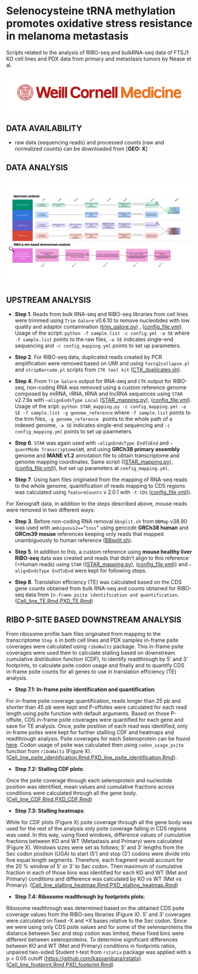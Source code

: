 
# Selenocysteine tRNA methylation promotes oxidative stress resistance in melanoma metastasis
Scripts related to the analysis of RIBO-seq and bulkRNA-seq data of FTSJ1 KO cell lines and PDX data from primary and metastasis tumors by Nease et al.


![](WCM_MB_LOGO_HZSS1L_CLR_RGB_new.png)

## DATA AVAILABILITY

* raw data (sequencing reads) and processed counts (raw and normalized counts) can be downloaded from [**GEO: X**]

## DATA ANALYSIS

![](RIBO-seq_diagram.png)


## UPSTREAM ANALYSIS

- **Step 1**. Reads from bulk RNA-seq and RIBO-seq libraries from cell lines were trimmed using `Trim Galore` v0.6.10 to remove nucleotides with low quality and adaptor contamination ([trim_galore.py](https://github.com/abcwcm/piskounova_ribo/blob/main/analysis_scripts/upstream_analysis/trim_galore.py)) , ([config_file.yml](https://github.com/abcwcm/piskounova_ribo/blob/main/analysis_scripts/upstream_analysis/config_bulk.yml)). Usage of the script: `python -f sample.list -c config.yml -a SE` where `-f sample.list` points to the raw files, `-a SE` indicates single-end sequencing and `-c config_mapping.yml` points to set up parameters.

- **Step 2**. For RIBO-seq data, duplicated reads created by PCR amplification were removed based on UMI and using `fastq2collapse.pl` and `stripBarcode.pl` scripts from `CTK tool kit` ([CTK_duplicates.sh](https://github.com/abcwcm/piskounova_ribo/blob/main/analysis_scripts/upstream_analysis/CTK_rm_dupl.sh)).

- **Step 4**. From `Trim Galore` output for RNA-seq and `CTK` output for RIBO-seq, non-coding RNA was removed using a custom reference genome composed by miRNA, rRNA, tRNA and lncRNA sequences using `STAR` v2.7.9a with `–alignEndsType Local` ([STAR_mapping.py](https://github.com/abcwcm/piskounova_ribo/blob/main/analysis_scripts/upstream_analysis/STAR_mapp.py)), ([config_file.yml](https://github.com/abcwcm/piskounova_ribo/blob/main/analysis_scripts/upstream_analysis/config_bulk.yml)). Usage of the sript: `python STAR_mapping.py -c config_mapping.yml -a SE -f sample.list -g genome_reference` where `-f sample.list` points to the trim files, `-g genome_reference ` points to the whole path of a indexed genome, `-a SE` indicates single-end sequencing and `-c config_mapping.yml` points to set up paarmeters. 

- **Step 6**. `STAR` was again used with `–alignEndsType EndToEnd` and `–quantMode TranscriptomeSAM`, and using **GRCh38 primary assembly** genome and **MANE v1.2** annotation file to obtain transcriptome and genome mapping coordinates. Same script (([STAR_mapping.py](https://github.com/abcwcm/piskounova_ribo/blob/main/analysis_scripts/upstream_analysis/STAR_mapp.py)), ([config_file.yml](https://github.com/abcwcm/piskounova_ribo/blob/main/analysis_scripts/upstream_analysis/config_bulk.yml))), but set up parameters at `config_mapping.yml`.

- **Step 7**. Using bam files originated from the mapping of RNA-seq reads to the whole genome, quantification of reads mapping to CDS regions was calculated using `featureCounts` v 2.0.1 with ` -t CDS ` ([config_file.yml](https://github.com/abcwcm/piskounova_ribo/blob/main/analysis_scripts/upstream_analysis/config_bulk.yml))). 


For Xenograft data, in addition to the steps described above, mouse reads were removed in two different ways:

- **Step 3**. Before non-coding RNA removal `bbsplit.sh` from `BBMap` v38.90 was used with `ambiguous2==”toss”` using gencode **GRCh38 human** and **GRCm39 mouse** references keeping only reads that mapped unambiguously to human reference ([BBsplit.sh](https://github.com/abcwcm/piskounova_ribo/blob/main/analysis_scripts/upstream_analysis/bbsplit.sh)). 

- **Step 5**. In addition to this, a custom reference using **mouse healthy liver RIBO-seq** data was created and reads that didn’t align to this reference (=Human reads) using `STAR` (([STAR_mapping.py](https://github.com/abcwcm/piskounova_ribo/blob/main/analysis_scripts/upstream_analysis/STAR_mapp.py)), ([config_file.yml](https://github.com/abcwcm/piskounova_ribo/blob/main/analysis_scripts/upstream_analysis/config_bulk.yml))) and `–alignEndsType EndToEnd` were kept for following steps. 


- **Step 8**. Translation efficiency (TE) was calculated based on the CDS gene counts obtained from bulk RNA-seq and counts obtained for RIBO-seq data from `In-frame psite identification and quantification`.([Cell_line_TE.Rmd](https://github.com/abcwcm/piskounova_ribo/blob/main/analysis_scripts/downstream_analysis/Cell_lines/Script5_cell_lines_Translation_Efficiency.Rmd),[PXD_TE.Rmd](https://github.com/abcwcm/piskounova_ribo/blob/main/analysis_scripts/downstream_analysis/Xenograft/Script5_PDX_Translation_Efficiency.Rmd))



## RIBO P-SITE BASED DOWNSTREAM ANALYSIS

From ribosome profile bam files originated from mapping to the transcriptome `Step 6` in both cell lines and PDX samples in-frame psite coverages were calculated using `riboWaltz` package. This in-frame psite coverages were used then to calculate stalling based on downstream cumulative distribution function (CDF), to identify readthrough by 5’ and 3’ footprints,  to calculate psite codon usage and finally and to quantify CDS in-frame psite counts for all genes to use in translation efficiency (TE) analysis. 


- **Step 7.1: In-frame psite identification and quantification**:

For in-frame psite coverage quantification, reads longer than 25 pb and shorter than 45 pb were kept and P-offsites were calculated for each read length using psite function with default arguments. Based on those P-offsite, CDS in-frame psite coverages were quantified for each gene and save for TE analysis. Once, psite position of each read was identified, only in-frame psites were kept for further stalliing CDF and heatmaps and readthrough analysis.  Psite coverages for each Selenoprotein can be found [here](https://github.com/abcwcm/piskounova_ribo/tree/main/selenoproteins_psite_counts). Codon usage of psite was calculated then using `codon_usage_psite` function from `riboWaltz` (Figure X). ([Cell_line_psite_identification.Rmd](https://github.com/abcwcm/piskounova_ribo/blob/main/analysis_scripts/downstream_analysis/Cell_lines/Script1_cell_lines_inframe_psite_idenitification.Rmd),[PXD_line_psite_identification.Rmd](https://github.com/abcwcm/piskounova_ribo/blob/main/analysis_scripts/downstream_analysis/Xenograft/Script1_PDX_inframe_psite_identification.Rmd)).



- **Step 7.2: Stalling CDF plots**:

Once the psite coverage through each selenoprotein and nucleotide position was identified, mean values and cumulative fractions across conditions were calculated through all the gene body. ([Cell_line_CDF.Rmd](https://github.com/abcwcm/piskounova_ribo/blob/main/analysis_scripts/downstream_analysis/Cell_lines/Script2_cell_lines_CDF_plots.Rmd),[PXD_CDF.Rmd](https://github.com/abcwcm/piskounova_ribo/blob/main/analysis_scripts/downstream_analysis/Xenograft/Script2_PDX_CDF_plots.Rmd))

- **Step 7.3: Stalling heatmaps**:

While for CDF plots (Figure X) psite coverage through all the gene body was used for the rest of the analysis only psite coverage falling in CDS regions was used. In this way, using fixed windows, difference values of cumulative fractions between KO and WT (Metastasis and Primary) were calculated (Figure X). Windows sizes were set as follows; 5’ and 3’ lengths from the Sec codon position (UGA) to start (5’) and stop (3’) codons were divide into five equal length segments. Therefore, each fragment would account for the 20 % window of 5’ or 3’ to Sec codon. Then maximum of cumulative fraction in each of those bins was identified for each KO and WT (Met and Primary) conditions and difference was calculated by KO vs WT (Met vs Primary).  ([Cell_line_stalling_heatmap.Rmd](https://github.com/abcwcm/piskounova_ribo/blob/main/analysis_scripts/downstream_analysis/Cell_lines/Script3_cell_lines_stalling_Heatmap_bins.Rmd),[PXD_stalling_heatmap.Rmd](https://github.com/abcwcm/piskounova_ribo/blob/main/analysis_scripts/downstream_analysis/Xenograft/Script3_PDX_stalling_Heatmap_bins.Rmd))


- **Step 7.4: Ribosome readthrough by footprints plots**:

Ribosome readthrough was determined based on the obtained CDS psite coverage values from the RIBO-seq libraries (Figure X). 5’ and 3’ coverages were calculated on fixed -X and +X bases relative to the Sec codon. Since we were using only CDS psite values and for some of the selenoproteins the distance between Sec and stop codon was limited, these fixed bins were different between selenoproteins. To determine significant differences between KO and WT (Met and Primary) conditions in footprints ratios, unpaired two-sided Student t-test from `rstatix` package was applied with a p < 0.05 cutoff (https://github.com/kassambara/rstatix). 
([Cell_line_footprint.Rmd](https://github.com/abcwcm/piskounova_ribo/blob/main/analysis_scripts/downstream_analysis/Cell_lines/Script4_cell_lines_readthrough_footprints.Rmd),[PXD_footprint.Rmd](https://github.com/abcwcm/piskounova_ribo/blob/main/analysis_scripts/downstream_analysis/Xenograft/Script4_PDX_readthrough_footprints.Rmd))

